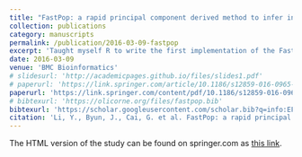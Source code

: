 ```yaml
---
title: "FastPop: a rapid principal component derived method to infer intercontinental ancestry using genetic data"
collection: publications
category: manuscripts
permalink: /publication/2016-03-09-fastpop
excerpt: 'Taught myself R to write the first implementation of the FastPop algorithm during a 1 month summer internship at Dartmouth College (NH, USA).'
date: 2016-03-09
venue: 'BMC Bioinformatics'
# slidesurl: 'http://academicpages.github.io/files/slides1.pdf'
# paperurl: 'https://link.springer.com/article/10.1186/s12859-016-0965-1'
paperurl: 'https://link.springer.com/content/pdf/10.1186/s12859-016-0965-1.pdf'
# bibtexurl: 'https://olicorne.org/files/fastpop.bib'
bibtexurl: 'https://scholar.googleusercontent.com/scholar.bib?q=info:EF6XkeqBl-IJ:scholar.google.com/&output=citation&scisdr=CgL79zuOEKLUqDBCiOU:AAZF9b8AAAAAaPJEkOUkdc0tufVmKfHHJydr_3Y&scisig=AAZF9b8AAAAAaPJEkNf6OiMS6oF9fQ4MawTCzZU&scisf=4&ct=citation&cd=-1&hl=nl&scfhb=1'
citation: 'Li, Y., Byun, J., Cai, G. et al. FastPop: a rapid principal component derived method to infer intercontinental ancestry using genetic data. BMC Bioinformatics 17, 122 (2016). https://doi.org/10.1186/s12859-016-0965-1'
---
```

The HTML version of the study can be found on springer.com as [this link](https://link.springer.com/article/10.1186/s12859-016-0965-1).
